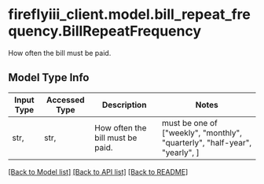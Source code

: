 # fireflyiii_client.model.bill_repeat_frequency.BillRepeatFrequency

How often the bill must be paid.

## Model Type Info
Input Type | Accessed Type | Description | Notes
------------ | ------------- | ------------- | -------------
str,  | str,  | How often the bill must be paid. | must be one of ["weekly", "monthly", "quarterly", "half-year", "yearly", ] 

[[Back to Model list]](../../README.md#documentation-for-models) [[Back to API list]](../../README.md#documentation-for-api-endpoints) [[Back to README]](../../README.md)


